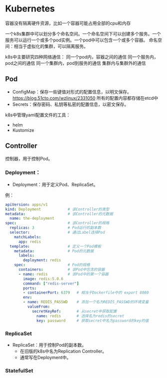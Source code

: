 # Kubernetes


容器没有隔离硬件资源，比如一个容器可能占用全部的cpu和内存

一个k8s集群中可以划分多个命名空间。一个命名空间下可以创建多个服务。一个服务可以运行一个或多个pod实例。一个pod中可以包含一个或多个容器。
命名空间：相当于虚拟化的集群，可以隔离服务。


k8s中主要研究四种网络通信：
同一个pod内，容器之间的通信
同一个服务内，pod之间的通信
同一个集群内，pod到服务的通信
集群内与集群外的通信



## Pod

- ConfigMap：保存一些键值对形式的配置信息，以明文保存。
  <https://blog.51cto.com/wzlinux/2331050>
  所有的配置内容都存储在etcd中
- Secrets：保存密码、私钥等私密的配置信息，以密文保存。

k8s中管理yaml配置文件的工具：
- helm
- Kustomize


## Controller

控制器，用于控制Pod。

### Deployment：

- Deployment：用于定义Pod、ReplicaSet。



例：
```yaml
apiVersion: apps/v1
kind: Deployment            # 该Controller的类型
metadata:                   # 该Controller的元数据
  name: the-deployment
spec:                       # 该Controller的规格
  replicas: 3               # Pod运行的副本数
  selector:                 # 通过Label选择Pod
    matchLabels:
      app: redis
  template:                 # 定义一个Pod模板
    metadata:               # Pod的元数据
      labels:
        deployment: redis
    spec:                   # Pod的规格
      containers:           # 该Pod中包含的容器
      - name: redis         # 该Pod中的第一个容器
        image: redis:5.0.6
        command: ["redis-server"]
        ports:
        - containerPort: 6379   # 相当于Dockerfile中的 export 8080
        env:
        - name: REDIS_PASSWD    # 添加一个名为REDIS_PASSWD的环境变量
          valueFrom:
            secretKeyRef:       # 从secret中获取配置
              name: redis       # 选择名为redis的secret
              key: password     # 获取secret中名为password的key的值
```

### ReplicaSet

- ReplicaSet：用于控制Pod的副本数。
  - 在旧版的k8s中名为Replication Controller。
  - 通常写在Deployment中。

### StatefulSet


